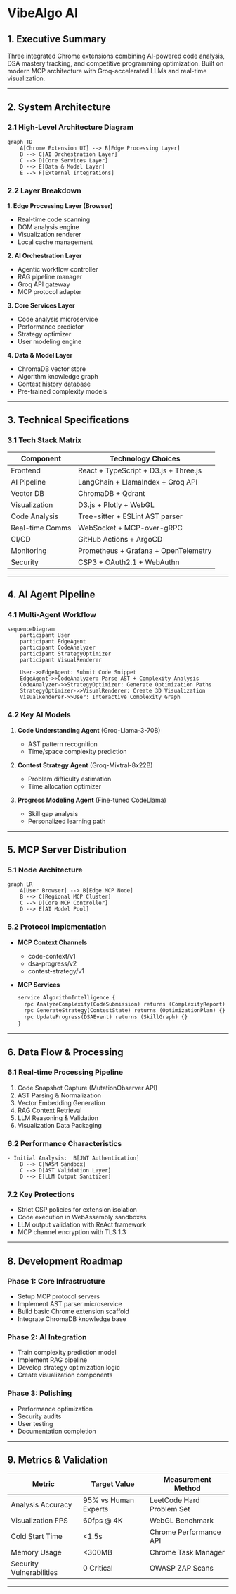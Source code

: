 # VibeAlgo AI 

## 1. Executive Summary
Three integrated Chrome extensions combining AI-powered code analysis, DSA mastery tracking, and competitive programming optimization. Built on modern MCP architecture with Groq-accelerated LLMs and real-time visualization.

---

## 2. System Architecture

### 2.1 High-Level Architecture Diagram
```mermaid
graph TD
    A[Chrome Extension UI] --> B[Edge Processing Layer]
    B --> C[AI Orchestration Layer]
    C --> D[Core Services Layer]
    D --> E[Data & Model Layer]
    E --> F[External Integrations]
```

### 2.2 Layer Breakdown

**1. Edge Processing Layer (Browser)**
- Real-time code scanning
- DOM analysis engine
- Visualization renderer
- Local cache management

**2. AI Orchestration Layer**
- Agentic workflow controller
- RAG pipeline manager
- Groq API gateway
- MCP protocol adapter

**3. Core Services Layer**
- Code analysis microservice
- Performance predictor
- Strategy optimizer
- User modeling engine

**4. Data & Model Layer**
- ChromaDB vector store
- Algorithm knowledge graph
- Contest history database
- Pre-trained complexity models

---

## 3. Technical Specifications

### 3.1 Tech Stack Matrix

| Component                | Technology Choices                          |
|--------------------------|---------------------------------------------|
| Frontend                 | React + TypeScript + D3.js + Three.js       |
| AI Pipeline              | LangChain + LlamaIndex + Groq API           |
| Vector DB                | ChromaDB + Qdrant                           |
| Visualization            | D3.js + Plotly + WebGL                      |
| Code Analysis            | Tree-sitter + ESLint AST parser             |
| Real-time Comms          | WebSocket + MCP-over-gRPC                   |
| CI/CD                    | GitHub Actions + ArgoCD                     |
| Monitoring               | Prometheus + Grafana + OpenTelemetry        |
| Security                 | CSP3 + OAuth2.1 + WebAuthn                  |

---

## 4. AI Agent Pipeline

### 4.1 Multi-Agent Workflow
```mermaid
sequenceDiagram
    participant User
    participant EdgeAgent
    participant CodeAnalyzer
    participant StrategyOptimizer
    participant VisualRenderer
    
    User->>EdgeAgent: Submit Code Snippet
    EdgeAgent->>CodeAnalyzer: Parse AST + Complexity Analysis
    CodeAnalyzer->>StrategyOptimizer: Generate Optimization Paths
    StrategyOptimizer->>VisualRenderer: Create 3D Visualization
    VisualRenderer->>User: Interactive Complexity Graph
```

### 4.2 Key AI Models
1. **Code Understanding Agent** (Groq-Llama-3-70B)
   - AST pattern recognition
   - Time/space complexity prediction
   
2. **Contest Strategy Agent** (Groq-Mixtral-8x22B)
   - Problem difficulty estimation
   - Time allocation optimizer
   
3. **Progress Modeling Agent** (Fine-tuned CodeLlama)
   - Skill gap analysis
   - Personalized learning path

---

## 5. MCP Server Distribution

### 5.1 Node Architecture
```mermaid
graph LR
    A[User Browser] --> B[Edge MCP Node]
    B --> C[Regional MCP Cluster]
    C --> D[Core MCP Controller]
    D --> E[AI Model Pool]
```

### 5.2 Protocol Implementation
- **MCP Context Channels**
  - code-context/v1
  - dsa-progress/v2
  - contest-strategy/v1
  
- **MCP Services**
  ```proto
  service AlgorithmIntelligence {
    rpc AnalyzeComplexity(CodeSubmission) returns (ComplexityReport) {}
    rpc GenerateStrategy(ContestState) returns (OptimizationPlan) {}
    rpc UpdateProgress(DSAEvent) returns (SkillGraph) {}
  }
  ```

---

## 6. Data Flow & Processing

### 6.1 Real-time Processing Pipeline
1. Code Snapshot Capture (MutationObserver API)
2. AST Parsing & Normalization
3. Vector Embedding Generation
4. RAG Context Retrieval
5. LLM Reasoning & Validation
6. Visualization Data Packaging

### 6.2 Performance Characteristics
```
- Initial Analysis:  B[JWT Authentication]
    B --> C[WASM Sandbox]
    C --> D[AST Validation Layer]
    D --> E[LLM Output Sanitizer]
```

### 7.2 Key Protections
- Strict CSP policies for extension isolation
- Code execution in WebAssembly sandboxes
- LLM output validation with ReAct framework
- MCP channel encryption with TLS 1.3

---

## 8. Development Roadmap

### Phase 1: Core Infrastructure 
- Setup MCP protocol servers
- Implement AST parser microservice
- Build basic Chrome extension scaffold
- Integrate ChromaDB knowledge base

### Phase 2: AI Integration 
- Train complexity prediction model
- Implement RAG pipeline
- Develop strategy optimization logic
- Create visualization components

### Phase 3: Polishing 
- Performance optimization
- Security audits
- User testing
- Documentation completion

---

## 9. Metrics & Validation

| Metric                  | Target Value           | Measurement Method         |
|-------------------------|------------------------|----------------------------|
| Analysis Accuracy       | 95% vs Human Experts   | LeetCode Hard Problem Set  |
| Visualization FPS       | 60fps @ 4K             | WebGL Benchmark            |
| Cold Start Time         | <1.5s                  | Chrome Performance API      |
| Memory Usage            | <300MB                 | Chrome Task Manager         |
| Security Vulnerabilities| 0 Critical             | OWASP ZAP Scans             |

---
